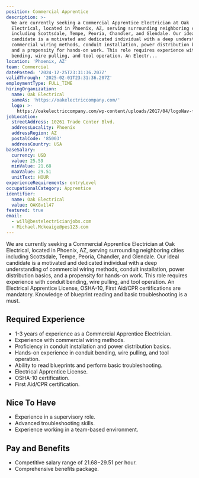 ```yaml
---
position: Commercial Apprentice
description: >-
  We are currently seeking a Commercial Apprentice Electrician at Oak
  Electrical, located in Phoenix, AZ, serving surrounding neighboring cities
  including Scottsdale, Tempe, Peoria, Chandler, and Glendale. Our ideal
  candidate is a motivated and dedicated individual with a deep understanding of
  commercial wiring methods, conduit installation, power distribution basics,
  and a propensity for hands-on work. This role requires experience with conduit
  bending, wire pulling, and tool operation. An Electr...
location: 'Phoenix, AZ'
team: Commercial
datePosted: '2024-12-25T23:31:36.207Z'
validThrough: '2025-02-01T23:31:36.207Z'
employmentType: FULL_TIME
hiringOrganization:
  name: Oak Electrical
  sameAs: 'https://oakelectriccompany.com/'
  logo: >-
    https://oakelectriccompany.com/wp-content/uploads/2017/04/logoNav-for-web.png
jobLocation:
  streetAddress: 10261 Trade Center Blvd.
  addressLocality: Phoenix
  addressRegion: AZ
  postalCode: '85003'
  addressCountry: USA
baseSalary:
  currency: USD
  value: 25.59
  minValue: 21.68
  maxValue: 29.51
  unitText: HOUR
experienceRequirements: entryLevel
occupationalCategory: Apprentice
identifier:
  name: Oak Electrical
  value: OAK8v1l47
featured: true
email:
  - will@bestelectricianjobs.com
  - Michael.Mckeaige@pes123.com
---
```




We are currently seeking a Commercial Apprentice Electrician at Oak Electrical, located in Phoenix, AZ, serving surrounding neighboring cities including Scottsdale, Tempe, Peoria, Chandler, and Glendale. Our ideal candidate is a motivated and dedicated individual with a deep understanding of commercial wiring methods, conduit installation, power distribution basics, and a propensity for hands-on work. This role requires experience with conduit bending, wire pulling, and tool operation. An Electrical Apprentice License, OSHA-10, First Aid/CPR certifications are mandatory. Knowledge of blueprint reading and basic troubleshooting is a must.

## Required Experience

* 1-3 years of experience as a Commercial Apprentice Electrician.
* Experience with commercial wiring methods.
* Proficiency in conduit installation and power distribution basics.
* Hands-on experience in conduit bending, wire pulling, and tool operation.
* Ability to read blueprints and perform basic troubleshooting.
* Electrical Apprentice License.
* OSHA-10 certification.
* First Aid/CPR certification.

## Nice To Have

* Experience in a supervisory role.
* Advanced troubleshooting skills.
* Experience working in a team-based environment.

## Pay and Benefits

* Competitive salary range of $21.68-$29.51 per hour.
* Comprehensive benefits package.